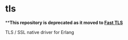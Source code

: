 # tls

****This repository is deprecated as it moved to  [Fast TLS](https://github.com/processone/fast_tls/)**

TLS / SSL native driver for Erlang
